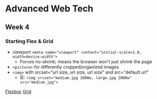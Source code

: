 # Advanced Web Tech

## Week 4

### Starting Flex & Grid

- viewport `<meta name="viewport" content="initial-scale=1.0, width=device-width">`
  - Forces no-shrink; means the browser won't just shrink the page
- `<picture>` for differently cropped/organized images
- `<img>` with srcset="url size, url size, url size" and src="default url"
  - IE: `<img srcset="medium.jpg 1000w, large.jpg 2000w" src="medium.jpg">`

[Flexbox](https://css-tricks.com/snippets/css/a-guide-to-flexbox/)
[Grid](https://css-tricks.com/snippets/css/complete-guide-grid/)
